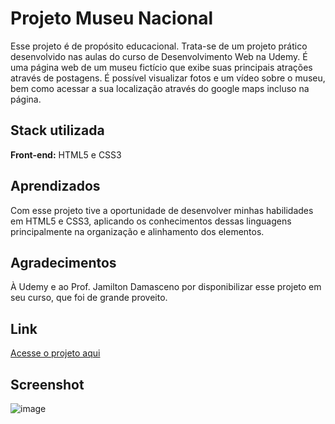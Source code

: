 # Projeto Museu Nacional

Esse projeto é de propósito educacional. Trata-se de um projeto prático desenvolvido nas aulas do curso de Desenvolvimento Web na Udemy. É uma página web de um museu fictício que exibe suas principais atrações através de postagens. É possível visualizar fotos e um vídeo sobre o museu, bem como acessar a sua localização através do google maps incluso na página. 

## Stack utilizada

**Front-end:** HTML5 e CSS3

## Aprendizados

Com esse projeto tive a oportunidade de desenvolver minhas habilidades em HTML5 e CSS3, aplicando os conhecimentos dessas linguagens principalmente na organização e alinhamento dos elementos. 

## Agradecimentos

À Udemy e ao Prof. Jamilton Damasceno por disponibilizar esse projeto em seu curso, que foi de grande proveito.

## Link

[Acesse o projeto aqui](https://belissavanessa.github.io/Projeto-Museu-Nacional/)

## Screenshot

![image](https://github.com/BelissaVanessa/Projeto-Museu-Nacional/assets/139670185/6b79165f-783a-4aaf-bf77-70ef0901d5ad)
